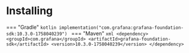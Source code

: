 # Installing

=== "Gradle"
    ```kotlin
    implementation("com.grafana:grafana-foundation-sdk:10.3.0-1758040239")
    ```
=== "Maven"
    ```xml
    <dependency>
        <groupId>com.grafana</groupId>
        <artifactId>grafana-foundation-sdk</artifactId>
        <version>10.3.0-1758040239</version>
    </dependency>
    ```
